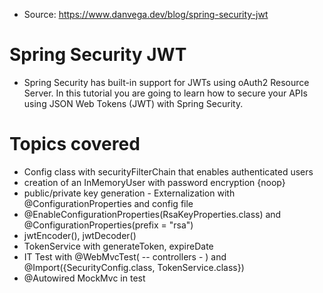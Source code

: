 - Source: https://www.danvega.dev/blog/spring-security-jwt
# Spring Security JWT
  - Spring Security has built-in support for JWTs using oAuth2 Resource Server. In this tutorial you are going to learn how to secure 
    your APIs using JSON Web Tokens (JWT) with Spring Security.

# Topics covered
- Config class with securityFilterChain that enables authenticated users
- creation of an InMemoryUser with password encryption {noop}
- public/private key generation - Externalization with @ConfigurationProperties and config file
- @EnableConfigurationProperties(RsaKeyProperties.class) and @ConfigurationProperties(prefix = "rsa")
- jwtEncoder(), jwtDecoder()
- TokenService with generateToken, expireDate
- IT Test with @WebMvcTest( -- controllers - ) and @Import({SecurityConfig.class, TokenService.class})
- @Autowired MockMvc in test